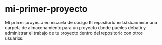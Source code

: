 # mi-primer-proyecto
Mi primer proyecto en escuela de código
El repositorio es básicamente una carpeta de almacenamiento para un proyecto donde puedes debatir y administrar el trabajo de tu proyecto dentro del repositorio con otros usuarios.
